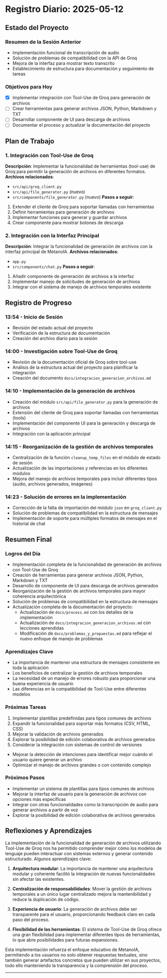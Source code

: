 # Registro Diario: 2025-05-12

## Estado del Proyecto

### Resumen de la Sesión Anterior
- Implementación funcional de transcripción de audio
- Solución de problemas de compatibilidad con la API de Groq
- Mejora de la interfaz para mostrar texto transcrito
- Establecimiento de estructura para documentación y seguimiento de tareas

### Objetivos para Hoy
- [x] Implementar integración con Tool-Use de Groq para generación de archivos
- [ ] Crear herramientas para generar archivos JSON, Python, Markdown y TXT
- [ ] Desarrollar componente de UI para descarga de archivos
- [ ] Documentar el proceso y actualizar la documentación del proyecto

## Plan de Trabajo

### 1. Integración con Tool-Use de Groq
**Descripción**: Implementar la funcionalidad de herramientas (tool-use) de Groq para permitir la generación de archivos en diferentes formatos.
**Archivos relacionados**: 
- `src/api/groq_client.py`
- `src/api/file_generator.py` (nuevo)
- `src/components/file_generator.py` (nuevo)
**Pasos a seguir**:
1. Extender el cliente de Groq para soportar llamadas con herramientas
2. Definir herramientas para generación de archivos
3. Implementar funciones para generar y guardar archivos
4. Crear componente para mostrar botones de descarga

### 2. Integración con la Interfaz Principal
**Descripción**: Integrar la funcionalidad de generación de archivos con la interfaz principal de MetanoIA.
**Archivos relacionados**: 
- `app.py`
- `src/components/chat.py`
**Pasos a seguir**:
1. Añadir componente de generación de archivos a la interfaz
2. Implementar manejo de solicitudes de generación de archivos
3. Integrar con el sistema de manejo de archivos temporales existente

## Registro de Progreso

### 13:54 - Inicio de Sesión
- Revisión del estado actual del proyecto
- Verificación de la estructura de documentación
- Creación del archivo diario para la sesión

### 14:00 - Investigación sobre Tool-Use de Groq
- Revisión de la documentación oficial de Groq sobre tool-use
- Análisis de la estructura actual del proyecto para planificar la integración
- Creación del documento `docs/integracion_generacion_archivos.md`

### 14:10 - Implementación de la generación de archivos
- Creación del módulo `src/api/file_generator.py` para la generación de archivos
- Extensión del cliente de Groq para soportar llamadas con herramientas (tools)
- Implementación del componente UI para la generación y descarga de archivos
- Integración con la aplicación principal

### 14:15 - Reorganización de la gestión de archivos temporales
- Centralización de la función `cleanup_temp_files` en el módulo de estado de sesión
- Actualización de las importaciones y referencias en los diferentes módulos
- Mejora del manejo de archivos temporales para incluir diferentes tipos (audio, archivos generados, imágenes)

### 14:23 - Solución de errores en la implementación
- Corrección de la falta de importación del módulo `json` en `groq_client.py`
- Solución de problemas de compatibilidad en la estructura de mensajes
- Implementación de soporte para múltiples formatos de mensajes en el historial de chat

## Resumen Final

### Logros del Día
- Implementación completa de la funcionalidad de generación de archivos con Tool-Use de Groq
- Creación de herramientas para generar archivos JSON, Python, Markdown y TXT
- Desarrollo de componente de UI para descarga de archivos generados
- Reorganización de la gestión de archivos temporales para mayor coherencia arquitectónica
- Solución de problemas de compatibilidad en la estructura de mensajes
- Actualización completa de la documentación del proyecto:
  - Actualización de `docs/process.md` con los detalles de la implementación
  - Actualización de `docs/integracion_generacion_archivos.md` con lecciones aprendidas
  - Modificación de `docs/problemas_y_propuestas.md` para reflejar el nuevo enfoque de manejo de problemas

### Aprendizajes Clave
- La importancia de mantener una estructura de mensajes consistente en toda la aplicación
- Los beneficios de centralizar la gestión de archivos temporales
- La necesidad de un manejo de errores robusto para proporcionar una buena experiencia de usuario
- Las diferencias en la compatibilidad de Tool-Use entre diferentes modelos

### Próximas Tareas
1. Implementar plantillas predefinidas para tipos comunes de archivos
2. Expandir la funcionalidad para soportar más formatos (CSV, HTML, CSS)
3. Mejorar la validación de archivos generados
4. Explorar la posibilidad de edición colaborativa de archivos generados
5. Considerar la integración con sistemas de control de versiones
- Mejorar la detección de intenciones para identificar mejor cuándo el usuario quiere generar un archivo
- Optimizar el manejo de archivos grandes o con contenido complejo

### Próximos Pasos
- Implementar un sistema de plantillas para tipos comunes de archivos
- Mejorar la interfaz de usuario para la generación de archivos con opciones más específicas
- Integrar con otras funcionalidades como la transcripción de audio para generar archivos a partir de voz
- Explorar la posibilidad de edición colaborativa de archivos generados

## Reflexiones y Aprendizajes

La implementación de la funcionalidad de generación de archivos utilizando Tool-Use de Groq nos ha permitido comprender mejor cómo los modelos de lenguaje pueden interactuar con sistemas externos y generar contenido estructurado. Algunos aprendizajes clave:

1. **Arquitectura modular**: La importancia de mantener una arquitectura modular y coherente facilitó la integración de nuevas funcionalidades sin afectar las existentes.

2. **Centralización de responsabilidades**: Mover la gestión de archivos temporales a un único lugar centralizado mejora la mantenibilidad y reduce la duplicación de código.

3. **Experiencia de usuario**: La generación de archivos debe ser transparente para el usuario, proporcionando feedback claro en cada paso del proceso.

4. **Flexibilidad de las herramientas**: El sistema de Tool-Use de Groq ofrece una gran flexibilidad para implementar diferentes tipos de herramientas, lo que abre posibilidades para futuras expansiones.

Esta implementación refuerza el enfoque educativo de MetanoIA, permitiendo a los usuarios no solo obtener respuestas textuales, sino también generar artefactos concretos que pueden utilizar en sus proyectos, todo ello manteniendo la transparencia y la comprensión del proceso.

---



